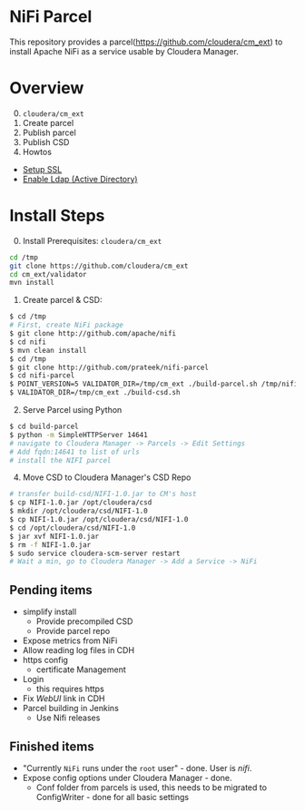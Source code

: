 NiFi Parcel
===========

This repository provides a parcel(https://github.com/cloudera/cm_ext) to install Apache NiFi as a service usable by Cloudera Manager.

# Overview
0. `cloudera/cm_ext`
1. Create parcel
2. Publish parcel
3. Publish CSD
4. Howtos
  - [Setup SSL](/howtos/ssl/)
  - [Enable Ldap (Active Directory)](/howtos/ads-ldap/)
# Install Steps
0. Install Prerequisites: `cloudera/cm_ext`
```sh
cd /tmp
git clone https://github.com/cloudera/cm_ext
cd cm_ext/validator
mvn install
```

1. Create parcel & CSD:
```sh
$ cd /tmp
# First, create NiFi package
$ git clone http://github.com/apache/nifi
$ cd nifi
$ mvn clean install
$ cd /tmp
$ git clone http://github.com/prateek/nifi-parcel
$ cd nifi-parcel
$ POINT_VERSION=5 VALIDATOR_DIR=/tmp/cm_ext ./build-parcel.sh /tmp/nifi/nifi-assembly/target/nifi-*-SNAPSHOT-bin.tar.gz
$ VALIDATOR_DIR=/tmp/cm_ext ./build-csd.sh
```

2. Serve Parcel using Python
```sh
$ cd build-parcel
$ python -m SimpleHTTPServer 14641
# navigate to Cloudera Manager -> Parcels -> Edit Settings
# Add fqdn:14641 to list of urls
# install the NIFI parcel
```

4. Move CSD to Cloudera Manager's CSD Repo
```sh
# transfer build-csd/NIFI-1.0.jar to CM's host
$ cp NIFI-1.0.jar /opt/cloudera/csd
$ mkdir /opt/cloudera/csd/NIFI-1.0
$ cp NIFI-1.0.jar /opt/cloudera/csd/NIFI-1.0
$ cd /opt/cloudera/csd/NIFI-1.0
$ jar xvf NIFI-1.0.jar
$ rm -f NIFI-1.0.jar
$ sudo service cloudera-scm-server restart
# Wait a min, go to Cloudera Manager -> Add a Service -> NiFi
```

## Pending items
- simplify install
  - Provide precompiled CSD
  - Provide parcel repo
- Expose metrics from NiFi
- Allow reading log files in CDH
- https config
  - certificate Management
- Login
  - this requires https
- Fix *WebUI* link in CDH
- Parcel building in Jenkins
  - Use Nifi releases

## Finished items
- "Currently `NiFi` runs under the `root` user" - done. User is *nifi*.
- Expose config options under Cloudera Manager - done.
  - Conf folder from parcels is used, this needs to be migrated to ConfigWriter - done for all basic settings
